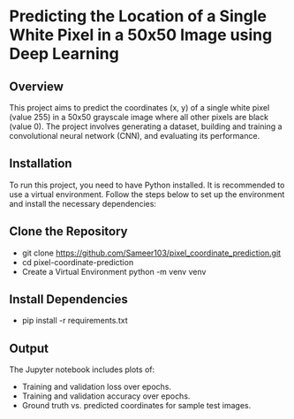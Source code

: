 # Predicting the Location of a Single White Pixel in a 50x50 Image using Deep Learning
## Overview
This project aims to predict the coordinates (x, y) of a single white pixel (value 255) in a 50x50 grayscale image where all other pixels are black (value 0). The project involves generating a dataset, building and training a convolutional neural network (CNN), and evaluating its performance.

## Installation
To run this project, you need to have Python installed. It is recommended to use a virtual environment. Follow the steps below to set up the environment and install the necessary dependencies:

## Clone the Repository
* git clone https://github.com/Sameer103/pixel_coordinate_prediction.git
* cd pixel-coordinate-prediction
* Create a Virtual Environment python -m venv venv
  
## Install Dependencies 
* pip install -r requirements.txt

## Output
The Jupyter notebook includes plots of:

* Training and validation loss over epochs.
* Training and validation accuracy over epochs.
* Ground truth vs. predicted coordinates for sample test images.
  
